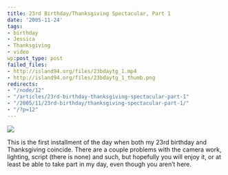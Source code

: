 ```yaml
---
title: 23rd Birthday/Thanksgiving Spectacular, Part 1
date: '2005-11-24'
tags:
- birthday
- Jessica
- Thanksgiving
- video
wp:post_type: post
failed_files:
- http://island94.org/files/23bdaytg_1.mp4
- http://island94.org/files/23bdaytg_1_thumb.png
redirects:
- "/node/12"
- "/articles/23rd-birthday-thanksgiving-spectacular-part-1"
- "/2005/11/23rd-birthday/thanksgiving-spectacular-part-1/"
- "/?p=12"
---
```


[ ![](2005-11-24-23rd-BirthdayThanksgiving-Spectacular-Part-1/23bdaytg_1_thumb.png) ](2005-11-24-23rd-BirthdayThanksgiving-Spectacular-Part-1/23bdaytg_1.mp4)

This is the first installment of the day when both my 23rd birthday and Thanksgiving coincide. There are a couple problems with the camera work, lighting, script (there is none) and such, but hopefully you will enjoy it, or at least be able to take part in my day, even though you aren’t here.
